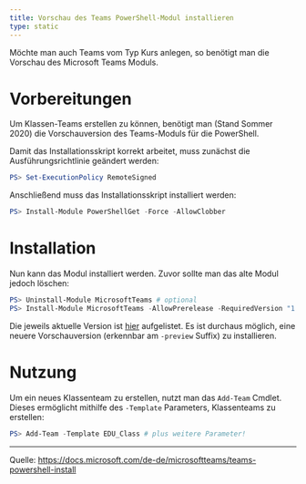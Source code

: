 ```yaml
---
title: Vorschau des Teams PowerShell-Modul installieren
type: static
---
```


Möchte man auch Teams vom Typ Kurs anlegen, so benötigt man die Vorschau des Microsoft Teams Moduls.

<!--more-->

# Vorbereitungen

Um Klassen-Teams erstellen zu können, benötigt man (Stand Sommer 2020) die Vorschauversion des Teams-Moduls für die PowerShell.

Damit das Installationsskript korrekt arbeitet, muss zunächst die Ausführungsrichtlinie geändert werden:

```powershell
PS> Set-ExecutionPolicy RemoteSigned
```

Anschließend muss das Installationsskript installiert werden:

```powershell
PS> Install-Module PowerShellGet -Force -AllowClobber
```

# Installation

Nun kann das Modul installiert werden. Zuvor sollte man das alte Modul jedoch löschen:

```powershell
PS> Uninstall-Module MicrosoftTeams # optional
PS> Install-Module MicrosoftTeams -AllowPrerelease -RequiredVersion "1.1.5-preview"
```

Die jeweils aktuelle Version ist [hier](https://www.powershellgallery.com/packages/MicrosoftTeams) aufgelistet. Es ist durchaus möglich, eine neuere Vorschauversion (erkennbar am `-preview` Suffix) zu installieren.

# Nutzung

Um ein neues Klassenteam zu erstellen, nutzt man das `Add-Team` Cmdlet. Dieses ermöglicht mithilfe des `-Template` Parameters, Klassenteams zu erstellen:

```powershell
PS> Add-Team -Template EDU_Class # plus weitere Parameter!
```

---
Quelle: https://docs.microsoft.com/de-de/microsoftteams/teams-powershell-install